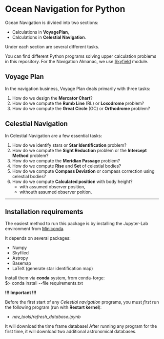 # Ocean Navigation for Python

Ocean Navigation is divided into two sections:
- Calculations in **VoyagePlan**,
- Calculations in **Celestial Navigation**.

Under each section are several different tasks.

You can find different Python programs solving upper calculation problems in this repository. For the Navigation Almanac, we use [Skyfield](https://anaconda.org/conda-forge/skyfield) module. 

## Voyage Plan

In the navigation business, Voyage Plan deals primarily with three tasks:

1. How do we design the **Mercator Chart**?
2. How do we compute the **Rumb Line** (RL) or **Loxodrome** problem?
3. How do we compute the **Great Circle** (GC) or **Orthodrome** problem?

## Celestial Navigation

In Celestial Navigation are a few essential tasks:

1. How do we identify stars or **Star Identification** problem?
2. How do we compute the **Sight Reduction** problem or the **Intercept Method** problem?
3. How do we compute the **Meridian Passage** problem?
4. How do we compute **Rise** and **Set** of celestial bodies?
5. How do we compute **Compass Deviation** or compass correction using celestial bodies?
6. How do we compute **Calculated position** with body height?
   + with assumed observer position,
   + withouth assumed observer poition.

<hr>

## Installation requirements

The easiest method to run this package is by installing the Jupyter-Lab environment from [Miniconda](https://conda.io/miniconda.html).

It depends on several packages:
- Numpy
- Skyfiled
- Astropy
- Basemap
- LaTeX  (generate star identification map)

Install them via **conda** system, from conda-forge:<br>
$> conda install --file requirements.txt

**!!! Important !!!** 

Before the first start of any *Celestial navigation* programs, you must *first* run the following program (run with **Restart kernel**):

 - *nav_tools/refresh_database.ipynb*

It will download the time frame database! After running any program for the first time, it will download two additional astronomical databases.

